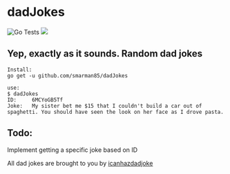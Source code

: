 # dadJokes

![Go Tests](https://github.com/smarman85/dadJokes/workflows/Test/badge.svg)
<a href="https://codeclimate.com/github/smarman85/dadJokes/maintainability"><img src="https://api.codeclimate.com/v1/badges/f01a87c789be0fe1a411/maintainability" /></a>

## Yep, exactly as it sounds. Random dad jokes
```base
Install:
go get -u github.com/smarman85/dadJokes

use:
$ dadJokes
ID:     6MCYoGB5Tf
Joke:   My sister bet me $15 that I couldn't build a car out of spaghetti. You should have seen the look on her face as I drove pasta.
```

## Todo: 
Implement getting a specific joke based on ID

All dad jokes are brought to you by [icanhazdadjoke](https://icanhazdadjoke.com/)
